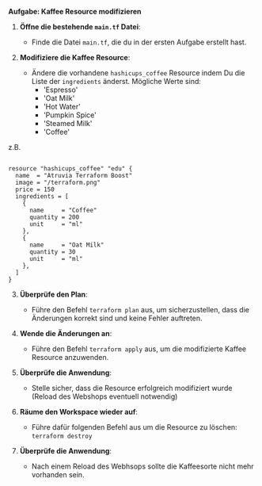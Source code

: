 **Aufgabe: Kaffee Resource modifizieren**

1. **Öffne die bestehende `main.tf` Datei**:
   - Finde die Datei `main.tf`, die du in der ersten Aufgabe erstellt hast.

2. **Modifiziere die Kaffee Resource**:
   - Ändere die vorhandene `hashicups_coffee` Resource indem Du die Liste der `ingredients` änderst.
    Mögliche Werte sind:
      - 'Espresso'
      - 'Oat Milk'
      - 'Hot Water'
      - 'Pumpkin Spice'
      - 'Steamed Milk'
      - 'Coffee'

z.B.
```

resource "hashicups_coffee" "edu" {
  name  = "Atruvia Terraform Boost"
  image = "/terraform.png"
  price = 150
  ingredients = [
    {
      name     = "Coffee"
      quantity = 200
      unit     = "ml"
    },
    {
      name     = "Oat Milk"
      quantity = 30
      unit     = "ml"
    },
  ]
}

```

3. **Überprüfe den Plan**:
   - Führe den Befehl `terraform plan` aus, um sicherzustellen, dass die Änderungen korrekt sind und keine Fehler auftreten.

4. **Wende die Änderungen an**:
   - Führe den Befehl `terraform apply` aus, um die modifizierte Kaffee Resource anzuwenden.

5. **Überprüfe die Anwendung**:
   - Stelle sicher, dass die Resource erfolgreich modifiziert wurde (Reload des Webshops eventuell notwendig)

6. **Räume den Workspace wieder auf**:
   - Führe dafür folgenden Befehl aus um die Resource zu löschen: `terraform destroy`

7. **Überprüfe die Anwendung**:
   - Nach einem Reload des Webhsops sollte die Kaffeesorte nicht mehr vorhanden sein.
